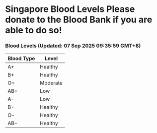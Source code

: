 Singapore Blood Levels
 Please donate to the Blood Bank if you are able to do so!
================================================================================================================================

### Blood Levels (Updated: 07 Sep 2025 09:35:59 GMT+8)
| Blood Type | Level     |
|------------|-----------|
| A+     | Healthy |
| B+     | Healthy |
| O+     | Moderate |
| AB+     | Low |
| A-     | Low |
| B-     | Healthy |
| O-     | Healthy |
| AB-     | Healthy |
